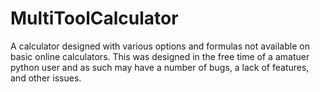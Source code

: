# MultiToolCalculator
A calculator designed with various options and formulas not available on basic online calculators.
This was designed in the free time of a amatuer python user and as such may have a number of bugs, a lack of features, and other issues.
